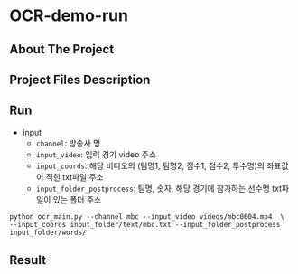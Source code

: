 # OCR-demo-run

## About The Project

## Project Files Description

## Run
- input
  - `channel`: 방송사 명
  - `input_video`: 입력 경기 video 주소
  - `input_coords`: 해당 비디오의 (팀명1, 팀명2, 점수1, 점수2, 투수명)의 좌표값이 적힌 txt파일 주소
  - `input_folder_postprocess`: 팀명, 숫자, 해당 경기에 참가하는 선수명 txt파일이 있는 폴더 주소
```
python ocr_main.py --channel mbc --input_video videos/mbc0604.mp4  \
--input_coords input_folder/text/mbc.txt --input_folder_postprocess input_folder/words/ 
```

## Result

